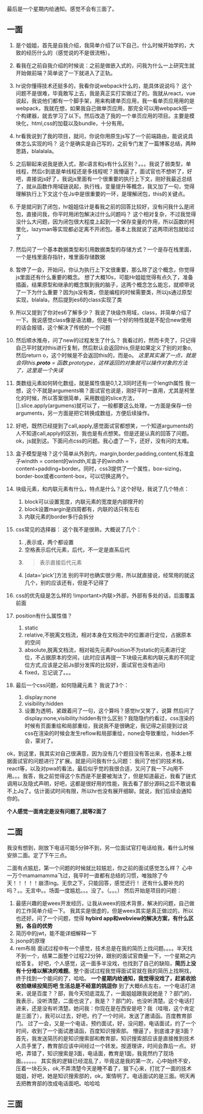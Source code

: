 最后是一个星期内给通知。感觉不会有三面了。

## 一面
1. 是个姐姐，首先是自我介绍，我简单介绍了以下自己，什么时候开始学的，大致的经历什么的（感觉说的不是很流畅）。
2. 看我在之前自我介绍的时候说：之前是做嵌入式的，问我为什么一上研究生就开始做前端？简单说了一下就进入了正轨。
3. hr说你懂得技术还挺多的，我看你说webpack什么的，能具体说说吗？
    这个问题不是很难，毕竟敢写上去，我是真正实打实做过了的。我就从react，vue说起，我说他们都有一个脚手架，用来构建单页应用，我一看单页应用用的是webpack，我就在想，如果我自己做单页应用，那完全可以用webpack搭一个构建器，就去学习了以下。然后改造了我的一个单页应用的项目。主要是模块化，html,css的加载以及bundle，十分有用。
4. hr看我说到了我的项目，就问，你说你用原生js写了一个前端路由，能说说具体怎么实现的吗？
    这个是确实是自己写的，之前专门发了一篇博客总结，两种思路，blalalala。
5. 之后聊起来说我是嵌入式，那c语言和js有什么区别？。。。我说了弱类型，单线程，然后c到底是单线程还是多线程呢？我懵逼了，面试官也不想听了，好吧，直接说js好了，我说js里面有一个很重要的执行上下文，刚好我最近总结了，就从函数作用域链说起，执行栈，变量提升等概念，我又加了一句，觉得理解执行上下文这个在Js中是很重要的一环，是理解闭包，this的关键点。
6. 于是就问到了闭包，hr姐姐估计是看我之前的回答比较好，没有问我什么是闭包，直接问我，你平时用闭包解决过什么问题吗？
    这个相对复杂，不过我觉得没什么大问题，因为闭包很大程度上起到一个保存变量的作用，所以函数的柯里化，lazyman等实现都必定离不开闭包。基本上我就说了这两项闭包就给过了
7. 然后问了一个基本数据类型和引用数据类型的存储方式？一个是存在栈里面，一个是栈里面存指针，堆里面存储数据
8. 暂停了一会，开始问，你认为执行上下文很重要，那么除了这个概念，你觉得js里面还有什么重要的概念。
    想了大概10s，可能Hr姐姐觉得有点久了，准备插画，结果原型和继承的概念飘到我的脑子，这两个概念怎么能忘，就顺带说了一下为什么重要？因为js没有类，但是编程的时候需要类，所以js通过原型实现，blalala，然后提到es6的class实现了类
9. 所以又提到了你对es6了解多少？
    我说了块级作用域，class，并简单介绍了一下。我说感觉class像是语法糖，但是有一个好的特性就是不配合new使用的话会报错，这个解决了传统的一个问题
10. 然后顺水推舟，问了new的过程发生了什么？
    我看过的，然而卡壳了，只记得自己平时就对this进行复制，然后默认会返回this,但是如果定义了别的对象o,然后return o，这个时候是不会返回this的，而是o。
    *这里其实漏了一点，就是会将this.__proto__ = 函数.prototype，这样返回的对象就可以操作对象的方法了，这里是一个失误*
11. 类数组元素如何转化数组，就是属性值是0,1,2,3同时还有一个length属性
    我一想，这个不就是arguments嘛？面试官也说是，刚好平时一直用，尤其是柯里化的时候，所以答案很简单，采用数组的slice方法，[].slice.apply(argumens)就可以了，一般都要这么处理，一方面是保存一份arguments，另一方面是把它转换成数组，方便后续操作。
12. 好吧，既然已经提到了call,apply,感觉面试官都想笑，一个知道arguments的人不知道call,apply的区别，我也是有点想笑。但是还是认真的回答了问题。ok，js就到这。下面问点css的问题。我心虚了一下，还好，没有问的太难。

13. 盒子模型是啥？这个简单从外到内，margin,border,padding,content,标准盒子windth = content的windth,IE盒子的windth = content+padding+border。同时，css3提供了一个属性，box-sizing，border-box或者content-box，可以切换这两个。
14. 块级元素，和内联元素有什么，特点是什么？这个好哒，我说了几个特点：
    1. block可以设置宽度，内联元素的宽度是内部撑开的
    2. block设置margin是四周都有，内联的话只有左右
    3. 内联元素的border多行会拆分
15. css常见的选择器：
     这个我不是很熟，大概说了几个：
     1. ,表示或，两个都设置
     2. 空格表示后代元素，后代，不一定是直系后代
     3. >表示直接后代元素
     4. [data='pick']方法
     别的平时也确实很少用，所以就直接说，经常用的就这几个，别的应该还有，但是不记得了
16. css的优先级是怎么样的
     !important>内联>外部，外部有多处的话，后面覆盖前面
17. position有什么属性值？
    1. static
    2. relative,不脱离文档流，相对本身在文档流中的位置进行定位，占据原本的空间
    3. absolute,脱离文档流，相对祖先元素Position不为static的元素进行定位，不占据原本的空间，(此时应该再提一下块级元素和内联元素的不同定位方式,应该是之前Js部分发挥的比较好，面试官也没有追问)
    4. fixed，忘记说了。。。
18. 最后一个css问题，如何隐藏元素？
     我说了3个：
     1. display:none
     2. visibility:hidden
     3. 设置为透明，紧跟着问了一句，这个算吗？感觉hr又笑了，说算
     然后问了display:none,visibility:hidden有什么区别？我隐隐约约看过，css渲染的时候有页面重绘和局部重绘，我说我不是很确定，我记得之前提到过说css在渲染的时候会发生reflow和局部重绘，none会导致重绘，hidden不会，蒙对了。

ok，到这里，我其实对自己很满意，因为没有几个题目没有答出来，也基本上根据面试官的问题进行了扩展。就是问问我有什么问题：
我问了他们的技术栈，react等，以及对pwa的看法，最后似乎觉的我很合适，又问了我一下Jq用不用。。。我答，我之前觉得这个东西是不是要被淘汰了，但是知道最近，我看了链式调用以及隐式声明，好吧，这都是很好用的性能，我去看了部分源码之后不敢说看不上Jq了。估计面试时间有限，所以hr也没有展开细聊。就说，我们后续会通知你的。

**个人感觉一面肯定是没有问题了,就等2面了**

## 二面
我没有想到，刚放下电话可能5分钟不到，另一位面试官打电话给我，看什么时候安排二面。定了下午三点。

二面有点尴尬，第一个问题的时候就比较尴尬，你之前的面试感觉怎么样？
心中一万个mamamamma飞过，我平时一直都有总结的习惯，唯独除了今天！！！！！崩溃ing。无奈之下，只能回答，感觉还行！
还有什么要补充的吗？。。无言中。。场面一度尴尬。。。没了。（。。。）
然后开始是项目的问题：
1. 最感兴趣的是weex开发经历，让我从weex的技术背景，解决的问题，自己做的工作简单介绍一下。
    我其实是很虚的，但是weex其实是真正做过的，所以也还好。问了一个问题，觉得 **hybird app和webview的解决方案，有什么区别，各自的优势**
2. 简历中的jwt，能不能详细解释一下
3. jsonp的原理
4. rem布局
面试过程中有一个感觉，技术总是在我的简历上找问题。。。。半天找不到一个，结果二面整个过程22分钟，跟别的面试官商量一下，一个星期之内给答复。
好吧，个人感觉，这一面多半没戏，也找到了自己的缺陷，**简历上没有十分难以解决的难题**。整个面试过程我觉得面试官就在我的简历上找啊找，终于找到一个能问的了，哈哈。
**一个星期内给通知，我觉得没戏了，赶紧收拾收拾继续投简历吧**
**生活总是不经意的挑逗你**
到了大概6点左右，一个电话打进来，说是百度？？部，我今天彻底混乱了，一面姐姐跟我说她是？？部门的，我表示，没听清楚，二面也说了，我是？？部门的，也没听清楚。这个电话打进来，还是没有听清楚。她问我：你现在是在西安是吧？我（哇哦，这个肯定是三面了），我可以过去，好吧，约了一个时间，发送了邀请函。百度教育部门。
过了一会，又是一个电话，预约面试，好，没问题，电话面试，约了一个时间，收到了一个面试邀请函，百度知识搜索部。
懵逼了，到底谁才是3面？
首先，我发送简历的是知识搜索部和教育部，知识搜索部应该是直接推到技术人员手里了，教育部应该中间经过一个转发。按道理讲，时间会靠后一点。
好吧，弄错了，知识搜索是3面，电话面，教育是1面，我竟然约了现场面。。。。。。
其实我的逻辑已经混乱了，毕竟这是我的第一次，心中始终不安，压着一块石头，ok,不弄清楚今天是睡不着了，狠下心来，打扰了一面的技术姐姐，好吧，她是知识搜索部的，ok，案情明了。电话面试的是三面。明天再去把教育部的改成电话面吧。哈哈哈

## 三面
